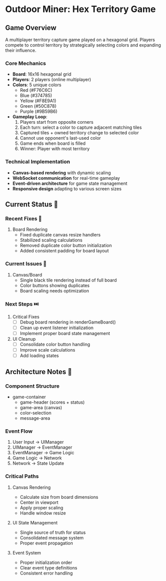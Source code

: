 # Outdoor Miner: Hex Territory Game

## Game Overview
A multiplayer territory capture game played on a hexagonal grid. Players compete to control territory by strategically selecting colors and expanding their influence.

### Core Mechanics
- **Board**: 16x16 hexagonal grid
- **Players**: 2 players (online multiplayer)
- **Colors**: 5 unique colors
  - Red (#F76C6C)
  - Blue (#374785)
  - Yellow (#F8E9A1)
  - Green (#50C878)
  - Purple (#9B59B6)
- **Gameplay Loop**:
  1. Players start from opposite corners
  2. Each turn: select a color to capture adjacent matching tiles
  3. Captured tiles + owned territory change to selected color
  4. Cannot use opponent's last-used color
  5. Game ends when board is filled
  6. Winner: Player with most territory

### Technical Implementation
- **Canvas-based rendering** with dynamic scaling
- **WebSocket communication** for real-time gameplay
- **Event-driven architecture** for game state management
- **Responsive design** adapting to various screen sizes

## Current Status 🚦

### Recent Fixes 🔧
1. Board Rendering
   - Fixed duplicate canvas resize handlers
   - Stabilized scaling calculations
   - Removed duplicate color button initialization
   - Added consistent padding for board layout

### Current Issues 🔴
1. Canvas/Board
   - Single black tile rendering instead of full board
   - Color buttons showing duplicates
   - Board scaling needs optimization

### Next Steps ⏭️
1. Critical Fixes
   - [ ] Debug board rendering in renderGameBoard()
   - [ ] Clean up event listener initialization
   - [ ] Implement proper board state management

2. UI Cleanup
   - [ ] Consolidate color button handling
   - [ ] Improve scale calculations
   - [ ] Add loading states

## Architecture Notes 📝

### Component Structure
- game-container
  - game-header (scores + status)
  - game-area (canvas)
  - color-selection
  - message-area

### Event Flow
1. User Input → UIManager
2. UIManager → EventManager
3. EventManager → Game Logic
4. Game Logic → Network
5. Network → State Update

### Critical Paths
1. Canvas Rendering
   - Calculate size from board dimensions
   - Center in viewport
   - Apply proper scaling
   - Handle window resize

2. UI State Management
   - Single source of truth for status
   - Consolidated message system
   - Proper event propagation

3. Event System
   - Proper initialization order
   - Clear event type definitions
   - Consistent error handling
